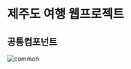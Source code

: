 # 제주도 여행 웹프로젝트

## 공통컴포넌트 
![common](https://user-images.githubusercontent.com/73373898/193018980-afe7389f-53b7-4caa-8076-f5232e76edb5.png)
